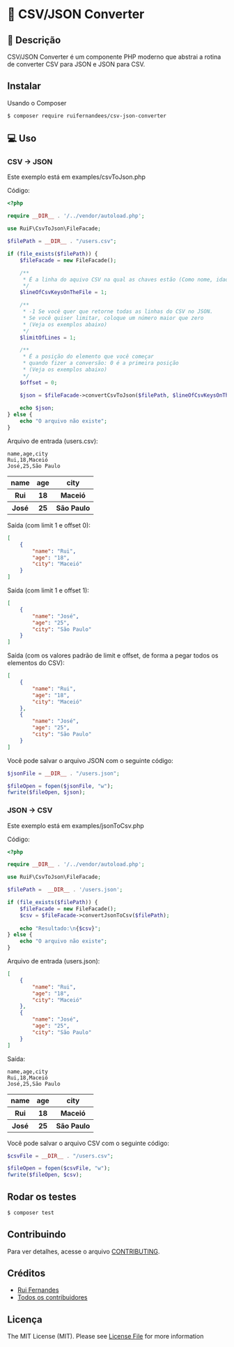 # 🔄 CSV/JSON Converter
## 📄 Descrição
<p>CSV/JSON Converter é um componente PHP moderno que abstrai a rotina de converter CSV para JSON e JSON para CSV.</p>

## Instalar
Usando o Composer
```bash
$ composer require ruifernandees/csv-json-converter
```

## 💻 Uso
### CSV -> JSON
<p>Este exemplo está em examples/csvToJson.php</p>

Código:
```php
<?php

require __DIR__ . '/../vendor/autoload.php';

use RuiF\CsvToJson\FileFacade;

$filePath = __DIR__ . "/users.csv";

if (file_exists($filePath)) {
    $fileFacade = new FileFacade();

    /**
     * É a linha do aquivo CSV na qual as chaves estão (Como nome, idade e cidade)
     */
    $lineOfCsvKeysOnTheFile = 1;

    /**
     * -1 Se você quer que retorne todas as linhas do CSV no JSON. 
     * Se você quiser limitar, coloque um número maior que zero
     * (Veja os exemplos abaixo)
     */
    $limitOfLines = 1;

    /**
     * É a posição do elemento que você começar
     * quando fizer a conversão: 0 é a primeira posição
     * (Veja os exemplos abaixo)
     */
    $offset = 0;

    $json = $fileFacade->convertCsvToJson($filePath, $lineOfCsvKeysOnTheFile, $limitOfLines, $offset);
    
    echo $json;
} else {
    echo "O arquivo não existe";
}
```

Arquivo de entrada (users.csv):
```csv
name,age,city
Rui,18,Maceió
José,25,São Paulo
```
<table>
    <tr>
        <th>name</th>
        <th>age</th>
        <th>city</th>
    </tr>
    <tr>
        <th>Rui</th>
        <th>18</th>
        <th>Maceió</th>
    </tr>
    <tr>
        <th>José</th>
        <th>25</th>
        <th>São Paulo</th>
    </tr>
</table>

Saída (com limit 1 e offset 0): 
```json
[
    {
        "name": "Rui",
        "age": "18",
        "city": "Maceió"
    }
]
```

Saída (com limit 1 e offset 1): 
```json
[
    {
        "name": "José",
        "age": "25",
        "city": "São Paulo"
    }
]
```

Saída (com os valores padrão de limit e offset, de forma a pegar todos os elementos do CSV): 
```json
[
    {
        "name": "Rui",
        "age": "18",
        "city": "Maceió"
    },
    {
        "name": "José",
        "age": "25",
        "city": "São Paulo"
    }
]
```

<p>Você pode salvar o arquivo JSON com o seguinte código:</p>

```php
$jsonFile = __DIR__ . "/users.json";

$fileOpen = fopen($jsonFile, "w");
fwrite($fileOpen, $json);
```

### JSON -> CSV
<p>Este exemplo está em examples/jsonToCsv.php</p>

Código:
```php
<?php

require __DIR__ . '/../vendor/autoload.php';

use RuiF\CsvToJson\FileFacade;

$filePath =  __DIR__ . '/users.json';

if (file_exists($filePath)) {
    $fileFacade = new FileFacade();
    $csv = $fileFacade->convertJsonToCsv($filePath);
    
    echo "Resultado:\n{$csv}";
} else {
    echo "O arquivo não existe";
}
```

Arquivo de entrada (users.json):
```json
[
    {
        "name": "Rui",
        "age": "18",
        "city": "Maceió"
    },
    {
        "name": "José",
        "age": "25",
        "city": "São Paulo"
    }
]
```

Saída:
```csv
name,age,city
Rui,18,Maceió
José,25,São Paulo
```

<table>
    <tr>
        <th>name</th>
        <th>age</th>
        <th>city</th>
    </tr>
    <tr>
        <th>Rui</th>
        <th>18</th>
        <th>Maceió</th>
    </tr>
    <tr>
        <th>José</th>
        <th>25</th>
        <th>São Paulo</th>
    </tr>
</table>

<p>Você pode salvar o arquivo CSV com o seguinte código:</p>

```php
$csvFile = __DIR__ . "/users.csv";

$fileOpen = fopen($csvFile, "w");
fwrite($fileOpen, $csv);
```

## Rodar os testes
```bash
$ composer test
```

## Contribuindo
Para ver detalhes, acesse o arquivo [CONTRIBUTING](https://github.com/ruifernandees/csv-json-converter/blob/main/CONTRIBUTING.md).

## Créditos
- [Rui Fernandes](https://github.com/ruifernandees)
- [Todos os contribuidores](https://github.com/ruifernandees/csv-json-converter/graphs/contributors)

## Licença
The MIT License (MIT). Please see [License File](https://github.com/ruifernandees/csv-json-converter/blob/main/LICENSE) for more information
